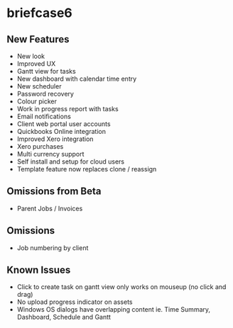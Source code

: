 # briefcase6

## New Features
* New look
* Improved UX
* Gantt view for tasks
* New dashboard with calendar time entry
* New scheduler
* Password recovery
* Colour picker
* Work in progress report with tasks
* Email notifications
* Client web portal user accounts
* Quickbooks Online integration
* Improved Xero integration
* Xero purchases
* Multi currency support
* Self install and setup for cloud users
* Template feature now replaces clone / reassign

## Omissions from Beta
* Parent Jobs / Invoices

## Omissions
* Job numbering by client

## Known Issues
* Click to create task on gantt view only works on mouseup (no click and drag)
* No upload progress indicator on assets
* Windows OS dialogs have overlapping content ie. Time Summary, Dashboard, Schedule and Gantt
